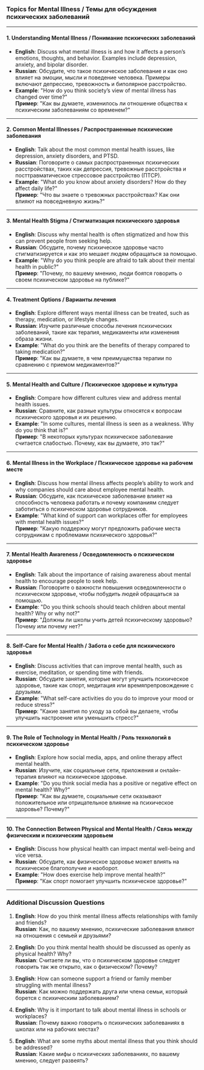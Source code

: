 ### **Topics for Mental Illness / Темы для обсуждения психических заболеваний**

---

#### 1. **Understanding Mental Illness / Понимание психических заболеваний**
   - **English**: Discuss what mental illness is and how it affects a person’s emotions, thoughts, and behavior. Examples include depression, anxiety, and bipolar disorder.  
   - **Russian**: Обсудите, что такое психическое заболевание и как оно влияет на эмоции, мысли и поведение человека. Примеры включают депрессию, тревожность и биполярное расстройство.  
   - **Example**: "How do you think society’s view of mental illness has changed over time?"  
     **Пример**: "Как вы думаете, изменилось ли отношение общества к психическим заболеваниям со временем?"  

---

#### 2. **Common Mental Illnesses / Распространенные психические заболевания**
   - **English**: Talk about the most common mental health issues, like depression, anxiety disorders, and PTSD.  
   - **Russian**: Поговорите о самых распространенных психических расстройствах, таких как депрессия, тревожные расстройства и посттравматическое стрессовое расстройство (ПТСР).  
   - **Example**: "What do you know about anxiety disorders? How do they affect daily life?"  
     **Пример**: "Что вы знаете о тревожных расстройствах? Как они влияют на повседневную жизнь?"  

---

#### 3. **Mental Health Stigma / Стигматизация психического здоровья**
   - **English**: Discuss why mental health is often stigmatized and how this can prevent people from seeking help.  
   - **Russian**: Обсудите, почему психическое здоровье часто стигматизируется и как это мешает людям обращаться за помощью.  
   - **Example**: "Why do you think people are afraid to talk about their mental health in public?"  
     **Пример**: "Почему, по вашему мнению, люди боятся говорить о своем психическом здоровье на публике?"  

---

#### 4. **Treatment Options / Варианты лечения**
   - **English**: Explore different ways mental illness can be treated, such as therapy, medication, or lifestyle changes.  
   - **Russian**: Изучите различные способы лечения психических заболеваний, такие как терапия, медикаменты или изменения образа жизни.  
   - **Example**: "What do you think are the benefits of therapy compared to taking medication?"  
     **Пример**: "Как вы думаете, в чем преимущества терапии по сравнению с приемом медикаментов?"  

---

#### 5. **Mental Health and Culture / Психическое здоровье и культура**
   - **English**: Compare how different cultures view and address mental health issues.  
   - **Russian**: Сравните, как разные культуры относятся к вопросам психического здоровья и их решению.  
   - **Example**: "In some cultures, mental illness is seen as a weakness. Why do you think that is?"  
     **Пример**: "В некоторых культурах психическое заболевание считается слабостью. Почему, как вы думаете, это так?"  

---

#### 6. **Mental Illness in the Workplace / Психическое здоровье на рабочем месте**
   - **English**: Discuss how mental illness affects people’s ability to work and why companies should care about employee mental health.  
   - **Russian**: Обсудите, как психическое заболевание влияет на способность человека работать и почему компаниям следует заботиться о психическом здоровье сотрудников.  
   - **Example**: "What kind of support can workplaces offer for employees with mental health issues?"  
     **Пример**: "Какую поддержку могут предложить рабочие места сотрудникам с проблемами психического здоровья?"  

---

#### 7. **Mental Health Awareness / Осведомленность о психическом здоровье**
   - **English**: Talk about the importance of raising awareness about mental health to encourage people to seek help.  
   - **Russian**: Поговорите о важности повышения осведомленности о психическом здоровье, чтобы побудить людей обращаться за помощью.  
   - **Example**: "Do you think schools should teach children about mental health? Why or why not?"  
     **Пример**: "Должны ли школы учить детей психическому здоровью? Почему или почему нет?"  

---

#### 8. **Self-Care for Mental Health / Забота о себе для психического здоровья**
   - **English**: Discuss activities that can improve mental health, such as exercise, meditation, or spending time with friends.  
   - **Russian**: Обсудите занятия, которые могут улучшить психическое здоровье, такие как спорт, медитация или времяпрепровождение с друзьями.  
   - **Example**: "What self-care activities do you do to improve your mood or reduce stress?"  
     **Пример**: "Какие занятия по уходу за собой вы делаете, чтобы улучшить настроение или уменьшить стресс?"  

---

#### 9. **The Role of Technology in Mental Health / Роль технологий в психическом здоровье**
   - **English**: Explore how social media, apps, and online therapy affect mental health.  
   - **Russian**: Изучите, как социальные сети, приложения и онлайн-терапия влияют на психическое здоровье.  
   - **Example**: "Do you think social media has a positive or negative effect on mental health? Why?"  
     **Пример**: "Как вы думаете, социальные сети оказывают положительное или отрицательное влияние на психическое здоровье? Почему?"  

---

#### 10. **The Connection Between Physical and Mental Health / Связь между физическим и психическим здоровьем**
   - **English**: Discuss how physical health can impact mental well-being and vice versa.  
   - **Russian**: Обсудите, как физическое здоровье может влиять на психическое благополучие и наоборот.  
   - **Example**: "How does exercise help improve mental health?"  
     **Пример**: "Как спорт помогает улучшить психическое здоровье?"  

---

### **Additional Discussion Questions**  

1. **English**: How do you think mental illness affects relationships with family and friends?  
   **Russian**: Как, по вашему мнению, психические заболевания влияют на отношения с семьей и друзьями?  

2. **English**: Do you think mental health should be discussed as openly as physical health? Why?  
   **Russian**: Считаете ли вы, что о психическом здоровье следует говорить так же открыто, как о физическом? Почему?  

3. **English**: How can someone support a friend or family member struggling with mental illness?  
   **Russian**: Как можно поддержать друга или члена семьи, который борется с психическим заболеванием?  

4. **English**: Why is it important to talk about mental illness in schools or workplaces?  
   **Russian**: Почему важно говорить о психических заболеваниях в школах или на рабочих местах?  

5. **English**: What are some myths about mental illness that you think should be addressed?  
   **Russian**: Какие мифы о психических заболеваниях, по вашему мнению, следует развеять?  
